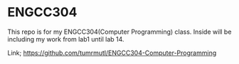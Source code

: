 # ENGCC304
This repo is for my ENGCC304(Computer Programming) class. Inside will be including my work from lab1 until lab 14.

Link; https://github.com/tumrmutl/ENGCC304-Computer-Programming
